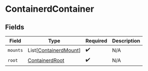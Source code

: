 # ContainerdContainer


## Fields

| Field                                                           | Type                                                            | Required                                                        | Description                                                     |
| --------------------------------------------------------------- | --------------------------------------------------------------- | --------------------------------------------------------------- | --------------------------------------------------------------- |
| `mounts`                                                        | List[[ContainerdMount](../../models/shared/containerdmount.md)] | :heavy_check_mark:                                              | N/A                                                             |
| `root`                                                          | [ContainerdRoot](../../models/shared/containerdroot.md)         | :heavy_check_mark:                                              | N/A                                                             |